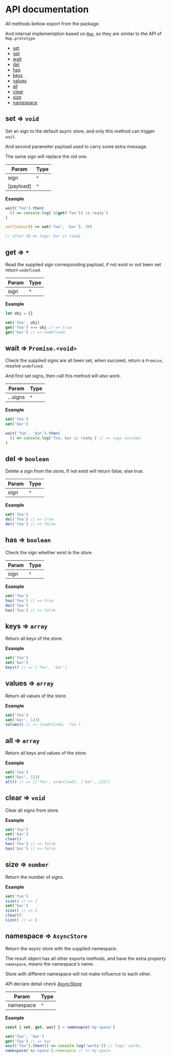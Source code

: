# API documentation  

All methods bellow export from the package.  

And internal implementation based on [`Map`](https://developer.mozilla.org/en-US/docs/Web/JavaScript/Reference/Global_Objects/Map), so they are similar to the API of `Map.prototype` 

- [set](#set)  
- [get](#get)  
- [wait](#wait)  
- [del](#del)  
- [has](#has)  
- [keys](#keys)  
- [values](#values)  
- [all](#all)  
- [clear](#clear)  
- [size](#size)  
- [namespace](#namespace)  
  

<a name="set"></a>

## set ⇒ <code>void</code>
Set an sign to the default async store,and only this method can trigger `wait`.And second parameter payload used to carry some extra message.The same sign will replace the old one.


| Param | Type |
| --- | --- |
| sign | <code>\*</code> | 
| [payload] | <code>\*</code> | 

**Example**  
```js
wait('foo').then(  () => console.log(`${get('foo')} is ready`))setTimeout() => set('foo', 'bar'), 30)// after 30 ms logs: bar is ready
```
<a name="get"></a>

## get ⇒ <code>\*</code>
Read the supplied sign corresponding payload,if not exist or not been set return `undefined`.


| Param | Type |
| --- | --- |
| sign | <code>\*</code> | 

**Example**  
```js
let obj = {}set('foo', obj)get('foo') === obj // => trueget('bar') // => undefined
```
<a name="wait"></a>

## wait ⇒ <code>Promise.&lt;void&gt;</code>
Check the supplied signs are all been set,when succeed, return a `Promise`, resolve `undefined`.And first set signs, then call this method will also work.


| Param | Type |
| --- | --- |
| ...signs | <code>\*</code> | 

**Example**  
```js
set('foo')set('bar')wait('foo', 'bar').then(  () => console.log('foo, bar is ready') // => logs succeed.)
```
<a name="del"></a>

## del ⇒ <code>boolean</code>
Delete a sign from the store,if not exist will return false, else true.


| Param | Type |
| --- | --- |
| sign | <code>\*</code> | 

**Example**  
```js
set('foo')del('foo') // => truedel('foo') // => false
```
<a name="has"></a>

## has ⇒ <code>boolean</code>
Check the sign whether exist in the store.


| Param | Type |
| --- | --- |
| sign | <code>\*</code> | 

**Example**  
```js
set('foo')has('foo') // => truedel('foo')has('foo') // => false
```
<a name="keys"></a>

## keys ⇒ <code>array</code>
Return all keys of the store.

**Example**  
```js
set('foo')set('bar')keys() // => ['foo', 'bar']
```
<a name="values"></a>

## values ⇒ <code>array</code>
Return all values of the store.

**Example**  
```js
set('foo')set('bar', 123)values() // => [undefined, 'foo']
```
<a name="all"></a>

## all ⇒ <code>array</code>
Return all keys and values of the store.

**Example**  
```js
set('foo')set('bar', 123)all() // => [['foo', undefined], ['bar', 123]]
```
<a name="clear"></a>

## clear ⇒ <code>void</code>
Clear all signs from store.

**Example**  
```js
set('foo')set('bar')clear()has('foo') // => falsehas('bar') // => false
```
<a name="size"></a>

## size ⇒ <code>number</code>
Return the number of signs.

**Example**  
```js
set('foo')size() // => 1set('bar')size() // => 2clear()size() // => 0
```
<a name="namespace"></a>

## namespace ⇒ <code>AsyncStore</code>
Return the async store with the supplied namespace.The result object has all other exports methods,and have the extra property `namespace`, means the namespace's name.Store with different namespace will not make influence to each other.API declare detail check [AsyncStore](../types/core.d.ts)


| Param | Type |
| --- | --- |
| namespace | <code>\*</code> | 

**Example**  
```js
const { set, get, wait } = namesapce('my-space')set('foo', 'bar')get('foo') // => barwait('foo').then(() => console.log('works')) // logs: worksnamespace('my-space').namespace // => my-space
```
